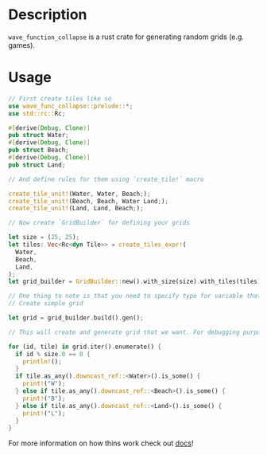 
# Description

`wave_function_collapse` is a rust crate for generating random grids (e.g. games).

# Usage


```rust
// First create tiles like so
use wave_func_collapse::prelude::*;
use std::rc::Rc;

#[derive(Debug, Clone)]
pub struct Water;
#[derive(Debug, Clone)]
pub struct Beach;
#[derive(Debug, Clone)]
pub struct Land;

// And define rules for them using `create_tile!` macro

create_tile_unit!(Water, Water, Beach;);
create_tile_unit!(Beach, Beach, Water Land;);
create_tile_unit!(Land, Land, Beach;);

// Now create `GridBuilder` for defining your grids

let size = (25, 25);
let tiles: Vec<Rc<dyn Tile>> = create_tiles_expr!(
  Water,
  Beach,
  Land,
);
let grid_builder = GridBuilder::new().with_size(size).with_tiles(tiles).seal();

// One thing to note is that you need to specify type for variable that holds your tiles.
// Create simple grid

let grid = grid_builder.build().gen();

// This will create and generate grid that we want. For debugging purposes lets print want we get.

for (id, tile) in grid.iter().enumerate() {
  if id % size.0 == 0 {
    println!();
  }
  if tile.as_any().downcast_ref::<Water>().is_some() {
    print!("W");
  } else if tile.as_any().downcast_ref::<Beach>().is_some() {
    print!("B");
  } else if tile.as_any().downcast_ref::<Land>().is_some() {
    print!("L");
  }
}
```

For more information on how thins work check out [docs](https://docs.rs/wave_func_collapse/latest/wave_func_collapse/)!
